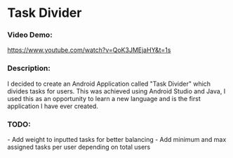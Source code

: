# Task Divider

### Video Demo:  
https://www.youtube.com/watch?v=QoK3JMEjaHY&t=1s

### Description:

I decided to create an Android Application called "Task Divider" which divides tasks 
for users. This was achieved using Android Studio and Java, I used this as an opportunity to learn a
new language and is the first application I have ever created.

### TODO:
<p>
- Add weight to inputted tasks for better balancing
- Add minimum and max assigned tasks per user depending on total users
</p>
